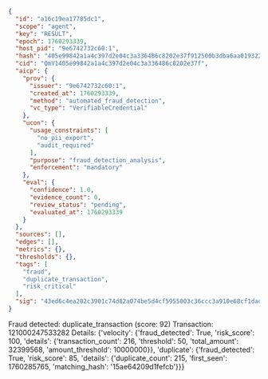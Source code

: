 ```json
{
  "id": "a16c19ea17785dc1",
  "scope": "agent",
  "key": "RESULT",
  "epoch": 1760293339,
  "host_pid": "9e6742732c60:1",
  "hash": "405e99842a1a4c397d2e04c3a336486c8202e37f912500b3dba6aa01932286ad",
  "cid": "QmV1405e99842a1a4c397d2e04c3a336486c8202e37f",
  "aicp": {
    "prov": {
      "issuer": "9e6742732c60:1",
      "created_at": 1760293339,
      "method": "automated_fraud_detection",
      "vc_type": "VerifiableCredential"
    },
    "ucon": {
      "usage_constraints": [
        "no_pii_export",
        "audit_required"
      ],
      "purpose": "fraud_detection_analysis",
      "enforcement": "mandatory"
    },
    "eval": {
      "confidence": 1.0,
      "evidence_count": 0,
      "review_status": "pending",
      "evaluated_at": 1760293339
    }
  },
  "sources": [],
  "edges": [],
  "metrics": {},
  "thresholds": {},
  "tags": [
    "fraud",
    "duplicate_transaction",
    "risk_critical"
  ],
  "sig": "43ed6c4ea202c3901c74d82a074be5d4cf5955003c36ccc3a910e68cf1dad8b0"
}
```

Fraud detected: duplicate_transaction (score: 92)
Transaction: 121000247533282
Details: {'velocity': {'fraud_detected': True, 'risk_score': 100, 'details': {'transaction_count': 216, 'threshold': 50, 'total_amount': 32399568, 'amount_threshold': 10000000}}, 'duplicate': {'fraud_detected': True, 'risk_score': 85, 'details': {'duplicate_count': 215, 'first_seen': 1760285765, 'matching_hash': '15ae64209d1fefcb'}}}